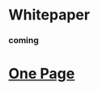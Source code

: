 # Whitepaper

### coming 

# [One Page](https://github.com/cyber-drop/whitepaper/blob/master/One_Page_cyberDrop.pdf)
